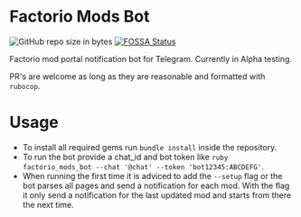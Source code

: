 # Factorio Mods Bot

![GitHub repo size in bytes](https://img.shields.io/github/repo-size/SuperSandro2000/factorio_mods_bot.svg?logo=github&label=Repo%20size&maxAge=3600)
[![FOSSA Status](https://app.fossa.io/api/projects/git%2Bgithub.com%2FSuperSandro2000%2Ffactorio_mods_bot.svg?type=shield)](https://app.fossa.io/projects/git%2Bgithub.com%2FSuperSandro2000%2Ffactorio_mods_bot?ref=badge_shield)

Factorio mod portal notification bot for Telegram.
Currently in Alpha testing.

PR's are welcome as long as they are reasonable and formatted with ``rubocop``.

# Usage

* To install all required gems run `bundle install` inside the repository.
* To run the bot provide a chat_id and bot token like `ruby factorio_mods_bot --chat '@chat' --token 'bot12345:ABCDEFG'`.
* When running the first time it is adviced to add the `--setup` flag or the bot parses all pages and send a notification for each mod. With the flag it only send a notification for the last updated mod and starts from there the next time.
